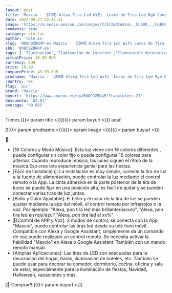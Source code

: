 ```yaml
---
layout: post
title: 'Maxcio - 【20M】Alexa Tira Led WiFi  Luces de Tira Led Rgb Control de APP y Voz  Sincroniza con Música  Luces Led Funcionan con Alexa Echo y Google Home para Fiestas  Decoración  2*10M '
date: 2022-09-27 22:42:21
image: 'https://m.media-amazon.com/images/I/513yRIn6ieL._SL500_._SL400_.jpg'
comments: true
category: ofertas
author: 'tole.es'
slug: 'B08C9ZBN4P-es Maxcio - 【20M】Alexa Tira Led WiFi Luces de Tira Led Rgb...'
sku: 'B08C9ZBN4P-es'
tags: [ 'Iluminación','Iluminación de interior','Iluminación decorativa y para usos específicos de interior','Tiras LED de interior','alexa','google','home','maxcio','🇪🇸', ]
actualPrice: 18.99 EUR
currency: EUR
price: 18.99
comparePrice: 49.99 EUR
prodname: 'Maxcio - 【20M】Alexa Tira Led WiFi  Luces de Tira Led Rgb Control de APP y Voz  Sincroniza con Música  Luces Led Funcionan con Alexa Echo y Google Home para Fiestas  Decoración  2*10M '
country: 'es'
flag: '🇪🇸'
brand: 'Maxcio'
buyurl: 'https://www.amazon.es/dp/B08C9ZBN4P/?tag=tolees-21'
descuento: '62.01'
average: '40.865'
---
```


Tienes [{{< param title >}}]({{< param buyurl >}}) aqui!

[![{{< param prodname >}}]({{< param image >}})]({{< param buyurl >}})

🔎:

- [16 Colores y Modo Música]: Esta luz viene con 16 colores diferentes , puede configurar un color fijo o puede configurar 16 colores para alternar. Cuando reproduce música, las luces siguen el ritmo de la música.Eso crea una experiencia genial para las fiestas.
- [Fácil de Instalación]: La instalación es muy simple, conecte la tira de luz a la fuente de alimentación, puede controlar la luz mediante el control remoto o la App. La cinta adhesiva en la parte posterior de la tira de luces se puede fijar en una posición alta, es fácil de quitar y se pueden conectar varias tiras de luz juntas.
- [Brillo y Color Ajustable]: El brillo y el color de la tira de luz se pueden ajustar mediante la app del móvil, el control remoto por infrarrojos o la voz. Por ejemplo: "Alexa, pon tira led más brillante/oscuro", "Alexa, pon tira led en rojo/azul","Alexa, pon tira led al xx%"
- 🎁[Control de APP y Voz]: 3 modos de control, se conecta con la App "Maxcio", puede controlar las tiras led desde su telé fono móvil. Compatible con Alexa y Google Assistant, simplemente da un comando de voz puede realizado un control remoto. Se necesita activar la habilidad "Maxcio" en Alexa o Google Assistant. También con un mando remoto manual.
- [Amplias Aplicaciones]: Las tiras de LED son adecuadas para la decoración del hogar, bares, iluminación de hoteles, etc. También se puede usar para decorar su comedor, dormitorio, cocina, oficina y sala de estar, especialmente para la iluminación de fiestas, Navidad, Halloween, vacaciones y más.

[🛒 Comprar!!!]({{< param buyurl >}})
